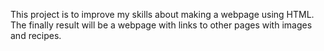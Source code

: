 This project is to improve my skills about making a webpage using HTML.
The finally result will be a webpage with links to other pages with images and recipes.
